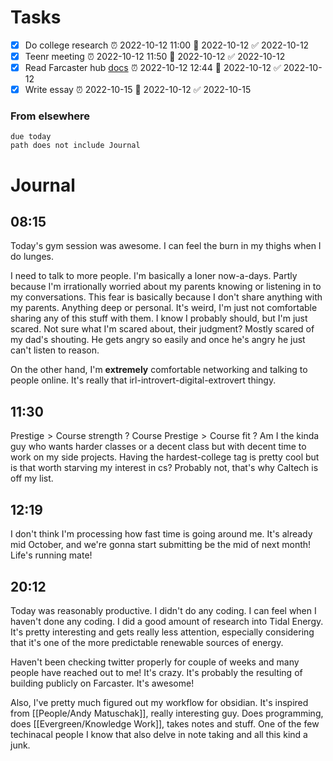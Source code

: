 # Tasks
- [x] Do college research  ⏰ 2022-10-12 11:00 📅 2022-10-12 ✅ 2022-10-12
- [x] Teenr meeting  ⏰ 2022-10-12 11:50 📅 2022-10-12 ✅ 2022-10-12
- [x] Read Farcaster hub [docs](https://farcasterxyz.notion.site/Decentralization-of-Hubs-40f9e8dd024046a795e5673bdad224f0)  ⏰ 2022-10-12 12:44 📅 2022-10-12 ✅ 2022-10-12
- [x] Write essay  ⏰ 2022-10-15 📅 2022-10-12 ✅ 2022-10-15
### From elsewhere
```tasks
due today
path does not include Journal
```
# Journal
## 08:15
Today's gym session was awesome. I can feel the burn in my thighs when I do lunges.

I need to talk to more people. I'm basically a loner now-a-days. Partly because I'm irrationally worried about my parents knowing or listening in to my conversations. This fear is basically because I don't share anything with my parents. Anything deep or personal. It's weird, I'm just not comfortable sharing any of this stuff with them. I know I probably should, but I'm just scared. Not sure what I'm scared about, their judgment? Mostly scared of my dad's shouting. He gets angry so easily and once he's angry he just can't listen to reason.

On the other hand, I'm **extremely** comfortable networking and talking to people online. It's really that irl-introvert-digital-extrovert thingy.
## 11:30
$\text{Prestige} > \text{Course strength}$ ?
$\text{Course Prestige} > \text{Course fit}$ ?
Am I the kinda guy who wants harder classes or a decent class but with decent time to work on my side projects. Having the hardest-college tag is pretty cool but is that worth starving my interest in cs? Probably not, that's why Caltech is off my list.

## 12:19
I don't think I'm processing how fast time is going around me. It's already mid October, and we're gonna start submitting be the mid of next month! Life's running mate!
## 20:12
Today was reasonably productive. I didn't do any coding. I can feel when I haven't done any coding. I did a good amount of research into Tidal Energy. It's pretty interesting and gets really less attention, especially considering that it's one of the more predictable renewable sources of energy.

Haven't been checking twitter properly for couple of weeks and many people have reached out to me! It's crazy. It's probably the resulting of building publicly on Farcaster. It's awesome!

Also, I've pretty much figured out my workflow for obsidian. It's inspired from [[People/Andy Matuschak]], really interesting guy. Does programming, does [[Evergreen/Knowledge Work]], takes notes and stuff. One of the few techinacal people I know that also delve in note taking and all this kind a junk.